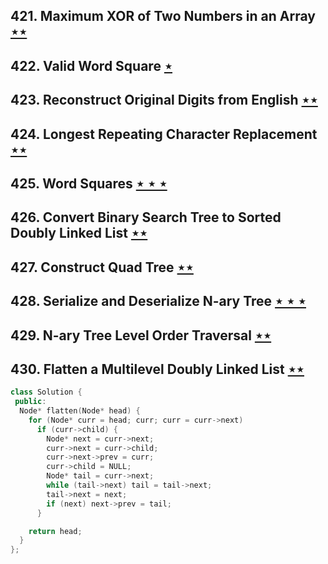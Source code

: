## 421. Maximum XOR of Two Numbers in an Array [$\star\star$](https://leetcode.com/problems/maximum-xor-of-two-numbers-in-an-array)

## 422. Valid Word Square [$\star$](https://leetcode.com/problems/valid-word-square)

## 423. Reconstruct Original Digits from English [$\star\star$](https://leetcode.com/problems/reconstruct-original-digits-from-english)

## 424. Longest Repeating Character Replacement [$\star\star$](https://leetcode.com/problems/longest-repeating-character-replacement)

## 425. Word Squares [$\star\star\star$](https://leetcode.com/problems/word-squares)

## 426. Convert Binary Search Tree to Sorted Doubly Linked List [$\star\star$](https://leetcode.com/problems/convert-binary-search-tree-to-sorted-doubly-linked-list)

## 427. Construct Quad Tree [$\star\star$](https://leetcode.com/problems/construct-quad-tree)

## 428. Serialize and Deserialize N-ary Tree [$\star\star\star$](https://leetcode.com/problems/serialize-and-deserialize-n-ary-tree)

## 429. N-ary Tree Level Order Traversal [$\star\star$](https://leetcode.com/problems/n-ary-tree-level-order-traversal)

## 430. Flatten a Multilevel Doubly Linked List [$\star\star$](https://leetcode.com/problems/flatten-a-multilevel-doubly-linked-list)

```cpp
class Solution {
 public:
  Node* flatten(Node* head) {
    for (Node* curr = head; curr; curr = curr->next)
      if (curr->child) {
        Node* next = curr->next;
        curr->next = curr->child;
        curr->next->prev = curr;
        curr->child = NULL;
        Node* tail = curr->next;
        while (tail->next) tail = tail->next;
        tail->next = next;
        if (next) next->prev = tail;
      }

    return head;
  }
};
```
